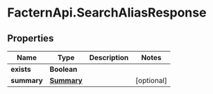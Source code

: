 # FacternApi.SearchAliasResponse

## Properties
Name | Type | Description | Notes
------------ | ------------- | ------------- | -------------
**exists** | **Boolean** |  | 
**summary** | [**Summary**](Summary.md) |  | [optional] 


